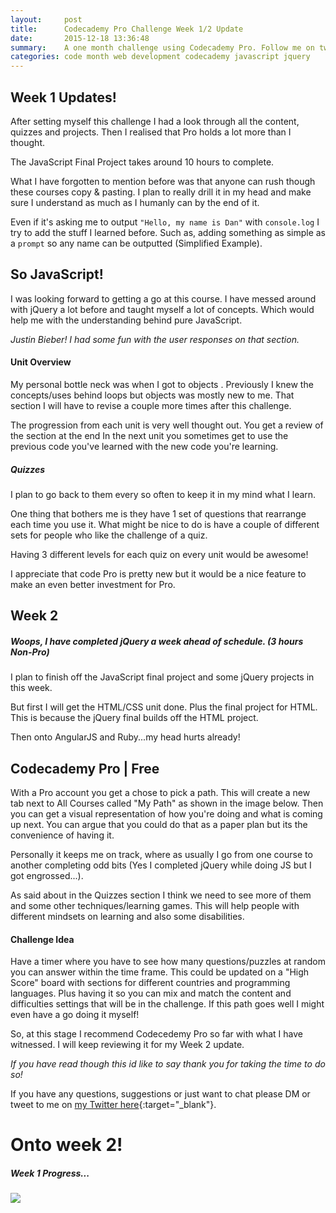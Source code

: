 ```yaml
---
layout:     post
title:      Codecademy Pro Challenge Week 1/2 Update
date:       2015-12-18 13:36:48
summary:    A one month challenge using Codecademy Pro. Follow me on twitter for updates. HTML/CSS, Javascript,  jQuery, AngularJS, Ruby. Read about week 1 and what I think about Pro features. Javascript & jQuery!
categories: code month web development codecademy javascript jquery
---
```


## Week 1 Updates!

After setting myself this challenge I had a look through all the content, quizzes and projects. Then I realised that Pro holds a lot more than I thought.

The JavaScript Final Project takes around 10 hours to complete. 

What I have forgotten to mention before was that anyone can rush though these courses copy & pasting. I plan to really drill it in my head and make sure I understand as much as I humanly can by the end of it. 

Even if it's asking me to output `"Hello, my name is Dan"` with `console.log` I try to add the stuff I learned before. Such as, adding something as simple as a  `prompt` so any name can be outputted (Simplified Example). 

## So JavaScript!

I was looking forward to getting a go at this course. I have messed around with jQuery a lot before and taught myself a lot of concepts. Which would help me with the understanding behind pure JavaScript.

*Justin Bieber! I had some fun with the user responses on that section.*

#### Unit Overview

My personal bottle neck was when I got to objects . Previously I knew the concepts/uses behind loops but objects was mostly new to me. That section I will have to revise a couple more times after this challenge.

The progression from each unit is very well thought out. You get a review of the section at the end In the next unit you sometimes get to use the previous code you've learned with the new code you're learning.


##### Quizzes 
I plan to go back to them every so often to keep it in my mind what I learn. 

One thing that bothers me is they have 1 set of questions that rearrange each time you use it. What might be nice to do is have a couple of different sets for people who like the challenge of a quiz. 

Having 3 different levels for each quiz on every unit would be awesome! 

I appreciate that code Pro is pretty new but it would be a nice feature to make an even better investment for Pro.


## Week 2

##### Woops, I have completed jQuery a week ahead of schedule. (3 hours Non-Pro)
 
I plan to finish off the JavaScript final project and some jQuery projects in this week. 

But first I will get the HTML/CSS unit done. Plus the final project for HTML. This is because the jQuery final builds off the HTML project. 

Then onto AngularJS and Ruby...my head hurts already!

## Codecademy Pro | Free
With a Pro account you get a chose to pick a path. This will create a new tab next to All Courses called "My Path" as shown in the image below. Then you can get a visual representation of how you're doing and what is coming up next. You can argue that you could do that as a paper plan but its the convenience of having it. 

Personally it keeps me on track, where as usually I go from one course to another completing odd bits (Yes I completed jQuery while doing JS but I got engrossed...).

As said about in the Quizzes section I think we need to see more of them and some other techniques/learning games. This will help people with different mindsets on learning and also some disabilities. 


#### Challenge Idea
Have a timer where you have to see how many questions/puzzles at random you can answer within the time frame. This could be updated on a "High Score" board with sections for different countries and programming languages. Plus having it so you can mix and match the content and difficulties settings that will be in the challenge. If this path goes well I might even have a go doing it myself!

So, at this stage I recommend Codecedemy Pro so far with what I have witnessed. I will keep reviewing it for my Week 2 update.

*If you have read though this id like to say thank you for taking the time to do so!*

If you have any questions, suggestions or just want to chat please DM or tweet to me on [my Twitter here](https://twitter.com/DanBDesigns){:target="_blank"}.

# Onto week 2!

##### Week 1 Progress...
<img src="{{ site.baseurl }}/images/code-month/progress-02.jpg">
